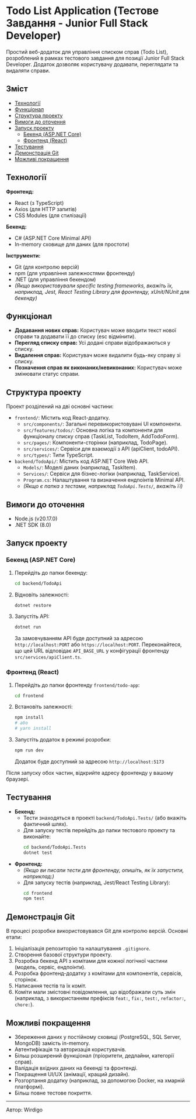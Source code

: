 # Todo List Application (Тестове Завдання - Junior Full Stack Developer)

Простий веб-додаток для управління списком справ (Todo List), розроблений в рамках тестового завдання для позиції Junior Full Stack Developer. Додаток дозволяє користувачу додавати, переглядати та видаляти справи.

## Зміст

- [Технології](#технології)
- [Функціонал](#функціонал)
- [Структура проекту](#структура-проекту)
- [Вимоги до оточення](#вимоги-до-оточення)
- [Запуск проекту](#запуск-проекту)
  - [Бекенд (ASP.NET Core)](#бекенд-aspnet-core)
  - [Фронтенд (React)](#фронтенд-react)
- [Тестування](#тестування)
- [Демонстрація Git](#демонстрація-git)
- [Можливі покращення](#можливі-покращення) 

## Технології

**Фронтенд:**
*   React (з TypeScript)
*   Axios (для HTTP запитів)
*   CSS Modules (для стилізації)


**Бекенд:**
*   C# (ASP.NET Core Minimal API)
*   In-memory сховище для даних (для простоти)

**Інструменти:**
*   Git (для контролю версій)
*   npm (для управління залежностями фронтенду)
*   .NET (для управління бекендом)
*   _(Якщо використовували specific testing frameworks, вкажіть їх, наприклад, Jest, React Testing Library для фронтенду, xUnit/NUnit для бекенду)_

## Функціонал

*   **Додавання нових справ:** Користувач може вводити текст нової справи та додавати її до списку (esc відмінити).
*   **Перегляд списку справ:** Усі додані справи відображаються у списку.
*   **Видалення справ:** Користувач може видалити будь-яку справу зі списку.
*   **Позначення справ як виконаних/невиконаних:** Користувач може змінювати статус справи.


## Структура проекту

Проект розділений на дві основні частини:

*   `frontend/`: Містить код React-додатку.
    *   `src/components/`: Загальні перевикористовувані UI компоненти.
    *   `src/features/todos/`: Основна логіка та компоненти для функціоналу списку справ (TaskList, TodoItem, AddTodoForm).
    *   `src/pages/`: Компоненти-сторінки (наприклад, TodoPage).
    *   `src/services/`: Сервіси для взаємодії з API (apiClient, todoAPI).
    *   `src/types/`: Типи TypeScript.
*   `backend/TodoApi/`: Містить код ASP.NET Core Web API.
    *   `Models/`: Моделі даних (наприклад, TaskItem).
    *   `Services/`: Сервіси для бізнес-логіки (наприклад, TaskService).
    *   `Program.cs`: Налаштування та визначення ендпоінтів Minimal API.
    *   _(Якщо є папка з тестами, наприклад `TodoApi.Tests/`, вкажіть її)_

## Вимоги до оточення

*   Node.js (v20.17.0) 
*   .NET SDK (8.0)

## Запуск проекту

### Бекенд (ASP.NET Core)

1.  Перейдіть до папки бекенду:
    ```bash
    cd backend/TodoApi
    ```
2.  Відновіть залежності:
    ```bash
    dotnet restore
    ```
3.  Запустіть API:
    ```bash
    dotnet run
    ```
    За замовчуванням API буде доступний за адресою `http://localhost:PORT` або `https://localhost:PORT`.
    Переконайтеся, що цей URL відповідає `API_BASE_URL` у конфігурації фронтенду `src/services/apiClient.ts`.

### Фронтенд (React)

1.  Перейдіть до папки фронтенду `frontend/todo-app`:
    ```bash
    cd frontend 
    ```
2.  Встановіть залежності:
    ```bash
    npm install
    # або
    # yarn install
    ```
3.  Запустіть додаток в режимі розробки:
    ```bash
    npm run dev
    ```
    Додаток буде доступний за адресою `http://localhost:5173`

Після запуску обох частин, відкрийте адресу фронтенду у вашому браузері.

## Тестування

*   **Бекенд:**
    *   Тести знаходяться в проекті `backend/TodoApi.Tests/` (або вкажіть фактичний шлях).
    *   Для запуску тестів перейдіть до папки тестового проекту та виконайте:
        ```bash
        cd backend/TodoApi.Tests 
        dotnet test
        ```
*   **Фронтенд:**
    *   _(Якщо ви писали тести для фронтенду, опишіть, як їх запустити, наприклад:)_
    *   Для запуску тестів (наприклад, Jest/React Testing Library):
        ```bash
        cd frontend 
        npm test
        ```

## Демонстрація Git

В процесі розробки використовувався Git для контролю версій. Основні етапи:
1.  Ініціалізація репозиторію та налаштування `.gitignore`.
2.  Створення базової структури проекту.
3.  Розробка бекенд API з комітами для кожної логічної частини (модель, сервіс, ендпоінти).
4.  Розробка фронтенд-додатку з комітами для компонентів, сервісів, сторінок.
5.  Написання тестів та їх коміт.
6.  Коміти мали змістовні повідомлення, що відображали суть змін (наприклад, з використанням префіксів `feat:`, `fix:`, `test:`, `refactor:`, `chore:`).


## Можливі покращення

*   Збереження даних у постійному сховищі (PostgreSQL, SQL Server, MongoDB) замість in-memory.
*   Автентифікація та авторизація користувачів.
*   Більш розширений функціонал (пріоритети, дедлайни, категорії справ).
*   Валідація вхідних даних на бекенді та фронтенді.
*   Покращення UI/UX (анімації, кращий дизайн).
*   Розгортання додатку (наприклад, за допомогою Docker, на хмарній платформі).
*   Більш повне тестове покриття.

---

Автор: Wirdigo
